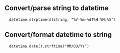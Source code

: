 ## Convert/parse string to datetime
```
  datetime.strptime(dtstring, "%Y-%m-%dT%H:%M:%S")
```


## Convert/format datetime to string
```
  datetime.date().strftime("MM/DD/YY")
```
